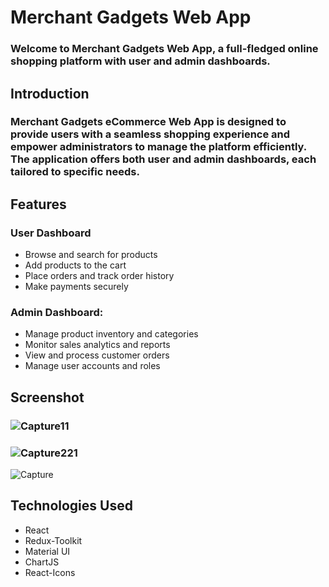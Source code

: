 # Merchant Gadgets Web App
### Welcome to Merchant Gadgets Web App, a full-fledged online shopping platform with user and admin dashboards.

## Introduction
### Merchant Gadgets eCommerce Web App is designed to provide users with a seamless shopping experience and empower administrators to manage the platform efficiently. The application offers both user and admin dashboards, each tailored to specific needs.

##  Features
### User Dashboard
- Browse and search for products
- Add products to the cart
- Place orders and track order history
- Make payments securely
  
### Admin Dashboard:
 - Manage product inventory and categories
  - Monitor sales analytics and reports
  -  View and process customer orders
  -   Manage user accounts and roles

  
## Screenshot
### ![Capture11](https://github.com/fasas1/merchant_client/assets/47166372/579eb704-29bb-4e9c-a248-528098f98ca5)
### ![Capture221](https://github.com/fasas1/merchant_client/assets/47166372/970f73a8-45ce-4136-b128-c01d535de5f2)
![Capture](https://github.com/fasas1/merchant_client/assets/47166372/87e3fcb2-cbb8-4165-bb74-a0e8c0d5d19b)

## Technologies Used
- React
- Redux-Toolkit
- Material UI
- ChartJS
- React-Icons
